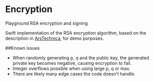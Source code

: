 # Encryption
Playground RSA encryption and signing

Swift implementation of the RSA encryption algorithm, based on the description in [ArsTechnica](https://arstechnica.com/information-technology/2013/10/a-relatively-easy-to-understand-primer-on-elliptic-curve-cryptography/), for demo purposes.

##Known issues
- When randomly generating p, q and the public key, the generated private key becomes negative, causing encryption to fail.
- Integer overflows possible when using large p, q or max.
- There are likely many edge cases the code doesn't handle.
